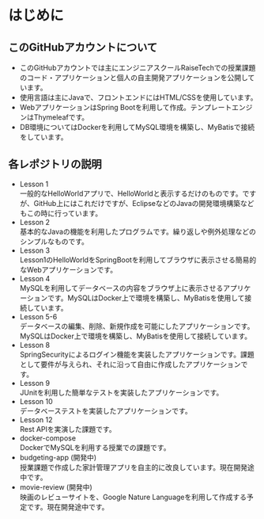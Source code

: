 # はじめに
## このGitHubアカウントについて 
- このGitHubアカウントでは主にエンジニアスクールRaiseTechでの授業課題のコード・アプリケーションと個人の自主開発アプリケーションを公開しています。
- 使用言語は主にJavaで、フロントエンドにはHTML/CSSを使用しています。
- WebアプリケーションはSpring Bootを利用して作成。テンプレートエンジンはThymeleafです。
- DB環境についてはDockerを利用してMySQL環境を構築し、MyBatisで接続をしています。

## 各レポジトリの説明
- Lesson 1  
一般的なHelloWorldアプリで、HelloWorldと表示するだけのものです。ですが、GitHub上にはこれだけですが、EclipseなどのJavaの開発環境構築などもこの時に行っています。  
- Lesson 2  
基本的なJavaの機能を利用したプログラムです。繰り返しや例外処理などのシンプルなものです。  
- Lesson 3  
Lesson1のHelloWorldをSpringBootを利用してブラウザに表示させる簡易的なWebアプリケーションです。  
- Lesson 4  
MySQLを利用してデータベースの内容をブラウザ上に表示させるアプリケーションです。MySQLはDocker上で環境を構築し、MyBatisを使用して接続しています。  
- Lesson 5-6  
データベースの編集、削除、新規作成を可能にしたアプリケーションです。MySQLはDocker上で環境を構築し、MyBatisを使用して接続しています。  
- Lesson 8  
SpringSecurityによるログイン機能を実装したアプリケーションです。課題として要件が与えられ、それに沿って自由に作成したアプリケーションです。  
- Lesson 9  
JUnitを利用した簡単なテストを実装したアプリケーションです。  
- Lesson 10  
データベーステストを実装したアプリケーションです。  
- Lesson 12  
Rest APIを実演した課題です。  
- docker-compose  
DockerでMySQLを利用する授業での課題です。  
- budgeting-app (開発中)  
授業課題で作成した家計管理アプリを自主的に改良しています。現在開発途中です。  
- movie-review (開発中)  
映画のレビューサイトを、Google Nature Languageを利用して作成する予定です。現在開発途中です。  
